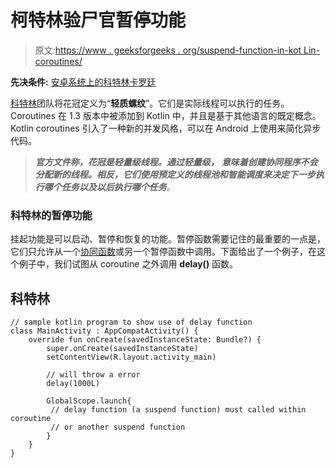 # 柯特林验尸官暂停功能

> 原文:[https://www . geeksforgeeks . org/suspend-function-in-kot Lin-coroutines/](https://www.geeksforgeeks.org/suspend-function-in-kotlin-coroutines/)

**先决条件:** [安卓系统上的科特林卡罗廷](https://www.geeksforgeeks.org/kotlin-coroutines-on-android/)

[科特林](https://www.geeksforgeeks.org/kotlin-programming-language/)团队将花冠定义为“**轻质螺纹**”。它们是实际线程可以执行的任务。Coroutines 在 1.3 版本中被添加到 Kotlin 中，并且是基于其他语言的既定概念。Kotlin coroutines 引入了一种新的并发风格，可以在 Android 上使用来简化异步代码。

> ***官方文件称，花冠是轻量级线程。通过轻量级，** **意味着创建协同程序不会分配新的线程。相反，它们使用预定义的线程池和智能调度来决定下一步执行哪个任务以及以后执行哪个任务**。*

### 科特林的暂停功能

挂起功能是可以启动、暂停和恢复的功能。暂停函数需要记住的最重要的一点是，它们只允许从一个[协同函数](https://www.geeksforgeeks.org/kotlin-coroutines-on-android/)或另一个暂停函数中调用。下面给出了一个例子，在这个例子中，我们试图从 coroutine 之外调用 **delay()** 函数。

## 科特林

```
// sample kotlin program to show use of delay function
class MainActivity : AppCompatActivity() {
    override fun onCreate(savedInstanceState: Bundle?) {
        super.onCreate(savedInstanceState)
        setContentView(R.layout.activity_main)

        // will throw a error
        delay(1000L)

        GlobalScope.launch{
         // delay function (a suspend function) must called within coroutine
         // or another suspend function
        } 
    }
}
```